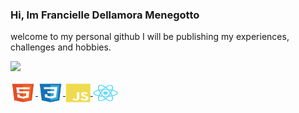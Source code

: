 ### Hi, Im Francielle Dellamora Menegotto 

welcome to my personal github I will be publishing my experiences, challenges and hobbies.

<div>
  <a href="https://github.com/francidellamora">
  <img height="180em" src="https://github-readme-stats.vercel.app/api?username=francidellamora&show_icons=true&theme=tokyonight&include_all_commits=true&count_private=true"/>
<div>

<div style="display: inline_block"><br>
  <img align="center" alt="Franci-HTML" height="30" width="40" src="https://raw.githubusercontent.com/devicons/devicon/master/icons/html5/html5-original.svg">
  <img align="center" alt="Franci-CSS" height="30" width="40" src="https://raw.githubusercontent.com/devicons/devicon/master/icons/css3/css3-original.svg"> 
  <img align="center" alt="Franci-Js" height="30" width="40" src="https://raw.githubusercontent.com/devicons/devicon/master/icons/javascript/javascript-plain.svg">  
  <img align="center" alt="Franci-React" height="30" width="40" src="https://raw.githubusercontent.com/devicons/devicon/master/icons/react/react-original.svg">
  
  


</div>
<!--
**francidellamora/francidellamora** is a ✨ _special_ ✨ repository because its `README.md` (this file) appears on your GitHub profile.

Here are some ideas to get you started:

- 🔭 I’m currently working on ...
- 🌱 I’m currently learning ...
- 👯 I’m looking to collaborate on ...
- 🤔 I’m looking for help with ...
- 💬 Ask me about ...
- 📫 How to reach me: ...
- 😄 Pronouns: ...
- ⚡ Fun fact: ...
-->

